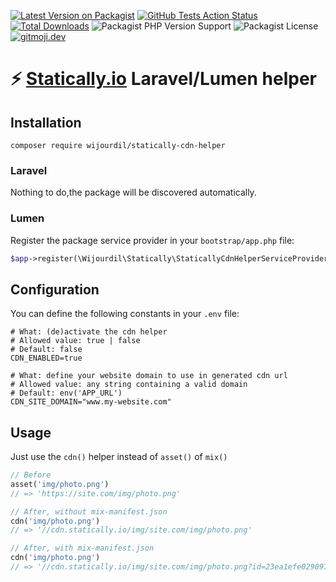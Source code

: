 [![Latest Version on Packagist](https://img.shields.io/packagist/v/wijourdil/statically-cdn-helper.svg)](https://packagist.org/packages/wijourdil/statically-cdn-helper)
[![GitHub Tests Action Status](https://img.shields.io/github/actions/workflow/status/wijourdil/statically-cdn-helper/tests.yml?label=tests)](https://github.com/wijourdil/statically-cdn-helper/actions?query=workflow%3Arun-tests+branch%3Amain)
[![Total Downloads](https://img.shields.io/packagist/dt/wijourdil/statically-cdn-helper.svg)](https://packagist.org/packages/wijourdil/statically-cdn-helper)
![Packagist PHP Version Support](https://img.shields.io/packagist/php-v/wijourdil/statically-cdn-helper)
![Packagist License](https://img.shields.io/packagist/l/wijourdil/statically-cdn-helper)
[![gitmoji.dev](https://img.shields.io/badge/gitmoji-%20😜%20😍-FFDD67.svg?style=flat)](https://gitmoji.dev)

# ⚡ [Statically.io](https://statically.io/) Laravel/Lumen  helper

## Installation

```shell
composer require wijourdil/statically-cdn-helper
```

### Laravel

Nothing to do,the package will be discovered automatically.

### Lumen

Register the package service provider in your `bootstrap/app.php` file:
```php
$app->register(\Wijourdil\Statically\StaticallyCdnHelperServiceProvider::class);
```

## Configuration

You can define the following constants in your `.env` file:
```dotenv
# What: (de)activate the cdn helper
# Allowed value: true | false
# Default: false
CDN_ENABLED=true

# What: define your website domain to use in generated cdn url
# Allowed value: any string containing a valid domain
# Default: env('APP_URL')
CDN_SITE_DOMAIN="www.my-website.com"
```

## Usage

Just use the `cdn()` helper instead of `asset()` of `mix()`
```php
// Before
asset('img/photo.png')
// => 'https://site.com/img/photo.png'

// After, without mix-manifest.json 
cdn('img/photo.png')
// => '//cdn.statically.io/img/site.com/img/photo.png'

// After, with mix-manifest.json 
cdn('img/photo.png')
// => '//cdn.statically.io/img/site.com/img/photo.png?id=23ea1efe0290977b58d454f5164b2a32'
```
